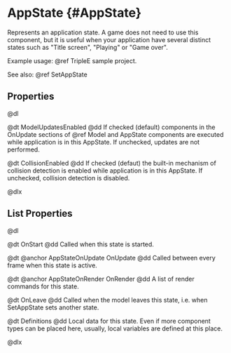 # AppState {#AppState}

Represents an application state. A game does not need to use this component, but it is useful when your application have several distinct states such as "Title screen", "Playing" or "Game over".

Example usage: @ref TripleE sample project.

See also: @ref SetAppState

## Properties

@dl

@dt ModelUpdatesEnabled
@dd If checked (default) components in the OnUpdate sections of @ref Model and AppState components are executed while application is in this AppState. If unchecked, updates are not performed.

@dt CollisionEnabled
@dd If checked (defaut) the built-in mechanism of collision detection is enabled while application is in this AppState. If unchecked, collision detection is disabled.

@dlx

## List Properties

@dl

@dt OnStart
@dd Called when this state is started.

@dt @anchor AppStateOnUpdate OnUpdate
@dd Called between every frame when this state is active.

@dt @anchor AppStateOnRender OnRender
@dd A list of render commands for this state.

@dt OnLeave
@dd Called when the model leaves this state, i.e. when SetAppState sets another state.

@dt Definitions
@dd Local data for this state. Even if more component types can be placed here, usually, local variables are defined at this place.

@dlx

